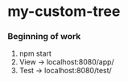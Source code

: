 # my-custom-tree

### Beginning of work
1. npm start
2. View -> localhost:8080/app/
3. Test -> localhost:8080/test/
